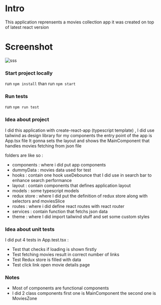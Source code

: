 # Intro

This application reprensents a movies collection app it was created on top of latest react version

# Screenshot

![sss](https://user-images.githubusercontent.com/16271638/192155950-77b783bb-af1d-455e-83d3-9c89b8702eb6.gif)

### Start project locally

run `npm install` than run `npm start`

### Run tests 

run `npm run test` 

### Idea about project

I did this application with create-react-app (typescript template) , I did use tailwind as design library for my components
the entry point of the app is App.tsx file It gonna sets the layout and shows the MainComponent that handles movies fetching from json file 

folders are like so :

- components : where i did put app components
- dummyData : movies data used for test
- hooks : contain one hook useDebounce that I did use in search bar to enhance search performance 
- layout : contain components that defines application layout
- models : some typescript models
- redux store : where I did put the definition of redux store along with selectors and moviesSlice
- routes : where i did define react routes with react router
- services : contain function that fetchs json data 
- theme : where I did import tailwind stuff and set some custom styles

### Idea about unit tests
I did put 4 tests in App.test.tsx :
- Test that checks if loading is shown firstly
- Test fetching movies result in correct number of links
- Test Redux store is filled with data
- Test click link open movie details page

### Notes 
- Most of components are functional components 
- I did 2 class components first one is MainComponent the second one is MoviesZone

